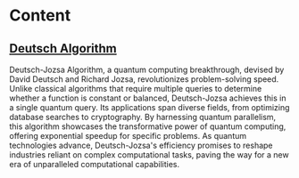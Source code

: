# Content

<section id="section1">
    <h2>
        <a href="Deustch-algo.ipynb">Deutsch Algorithm</a>
    </h2>
    <p>Deutsch-Jozsa Algorithm, a quantum computing breakthrough, devised by David Deutsch and Richard Jozsa, revolutionizes problem-solving speed. Unlike classical algorithms that require multiple queries to determine whether a function is constant or balanced, Deutsch-Jozsa achieves this in a single quantum query. Its applications span diverse fields, from optimizing database searches to cryptography. By harnessing quantum parallelism, this algorithm showcases the transformative power of quantum computing, offering exponential speedup for specific problems. As quantum technologies advance, Deutsch-Jozsa's efficiency promises to reshape industries reliant on complex computational tasks, paving the way for a new era of unparalleled computational capabilities.</p>
</section>

